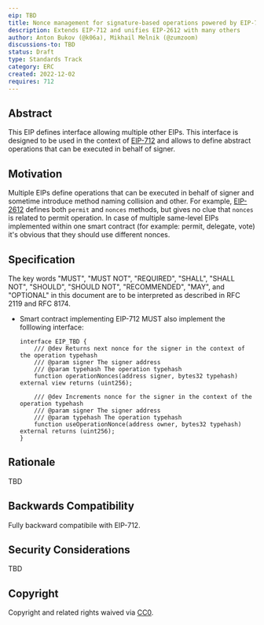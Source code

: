 ```yaml
---
eip: TBD
title: Nonce management for signature-based operations powered by EIP-712
description: Extends EIP-712 and unifies EIP-2612 with many others
author: Anton Bukov (@k06a), Mikhail Melnik (@zumzoom)
discussions-to: TBD
status: Draft
type: Standards Track
category: ERC
created: 2022-12-02
requires: 712
---
```


## Abstract

This EIP defines interface allowing multiple other EIPs. This interface is designed to be used in the context of [EIP-712](./eip-712.md) and allows to define abstract operations that can be executed in behalf of signer.

## Motivation

Multiple EIPs define operations that can be executed in behalf of signer and sometime introduce method naming collision and other. For example, [EIP-2612](./eip-2612.md) defines both `permit` and `nonces` methods, but gives no clue that `nonces` is related to permit operation. In case of multiple same-level EIPs implemented within one smart contract (for example: permit, delegate, vote) it's obvious that they should use different nonces.

## Specification

The key words "MUST", "MUST NOT", "REQUIRED", "SHALL", "SHALL NOT", "SHOULD", "SHOULD NOT", "RECOMMENDED", "MAY", and "OPTIONAL" in this document are to be interpreted as described in RFC 2119 and RFC 8174.

- Smart contract implementing EIP-712 MUST also implement the folllowing interface:
    ```solidity
    interface EIP_TBD {
        /// @dev Returns next nonce for the signer in the context of the operation typehash
        /// @param signer The signer address
        /// @param typehash The operation typehash
        function operationNonces(address signer, bytes32 typehash) external view returns (uint256);

        /// @dev Increments nonce for the signer in the context of the operation typehash
        /// @param signer The signer address
        /// @param typehash The operation typehash
        function useOperationNonce(address owner, bytes32 typehash) external returns (uint256);
    }
    ```

## Rationale

TBD

## Backwards Compatibility

Fully backward compatibile with EIP-712.

## Security Considerations

TBD

## Copyright

Copyright and related rights waived via [CC0](../LICENSE.md).
